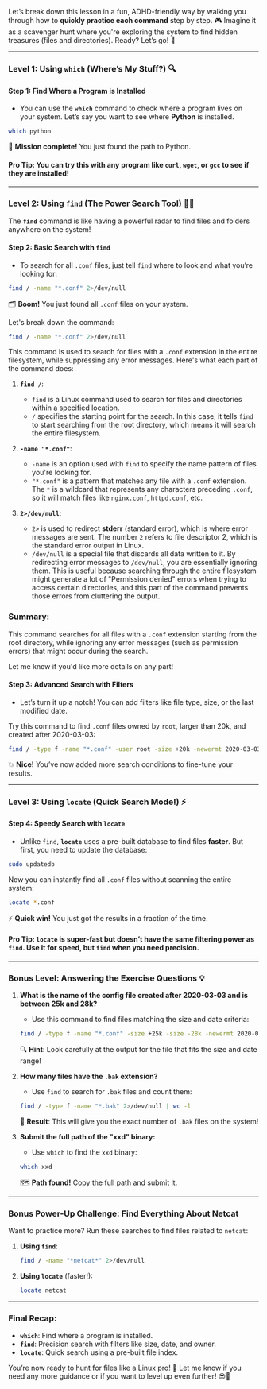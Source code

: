 Let’s break down this lesson in a fun, ADHD-friendly way by walking you through how to **quickly practice each command** step by step. 🎮 Imagine it as a scavenger hunt where you're exploring the system to find hidden treasures (files and directories). Ready? Let’s go! 🚀

---

### **Level 1: Using `which` (Where’s My Stuff?)** 🔍

#### **Step 1: Find Where a Program is Installed**
- You can use the **`which`** command to check where a program lives on your system. Let’s say you want to see where **Python** is installed.

```bash
which python
```

🎯 **Mission complete!** You just found the path to Python.

#### **Pro Tip**: You can try this with any program like `curl`, `wget`, or `gcc` to see if they are installed!

---

### **Level 2: Using `find` (The Power Search Tool)** 🕵️‍♂️

The **`find`** command is like having a powerful radar to find files and folders anywhere on the system!

#### **Step 2: Basic Search with `find`**
- To search for all `.conf` files, just tell `find` where to look and what you’re looking for:

```bash
find / -name "*.conf" 2>/dev/null
```

🗂 **Boom!** You just found all `.conf` files on your system.

Let's break down the command:

```bash
find / -name "*.conf" 2>/dev/null
```

This command is used to search for files with a `.conf` extension in the entire filesystem, while suppressing any error messages. Here's what each part of the command does:

1. **`find /`**:
   - `find` is a Linux command used to search for files and directories within a specified location.
   - `/` specifies the starting point for the search. In this case, it tells `find` to start searching from the root directory, which means it will search the entire filesystem.

2. **`-name "*.conf"`**:
   - `-name` is an option used with `find` to specify the name pattern of files you're looking for.
   - `"*.conf"` is a pattern that matches any file with a `.conf` extension. The `*` is a wildcard that represents any characters preceding `.conf`, so it will match files like `nginx.conf`, `httpd.conf`, etc.

3. **`2>/dev/null`**:
   - `2>` is used to redirect **stderr** (standard error), which is where error messages are sent. The number `2` refers to file descriptor 2, which is the standard error output in Linux.
   - `/dev/null` is a special file that discards all data written to it. By redirecting error messages to `/dev/null`, you are essentially ignoring them. This is useful because searching through the entire filesystem might generate a lot of "Permission denied" errors when trying to access certain directories, and this part of the command prevents those errors from cluttering the output.

### Summary:
This command searches for all files with a `.conf` extension starting from the root directory, while ignoring any error messages (such as permission errors) that might occur during the search.

Let me know if you'd like more details on any part!
#### **Step 3: Advanced Search with Filters**
- Let’s turn it up a notch! You can add filters like file type, size, or the last modified date.

Try this command to find `.conf` files owned by `root`, larger than 20k, and created after 2020-03-03:

```bash
find / -type f -name "*.conf" -user root -size +20k -newermt 2020-03-03 2>/dev/null
```

💥 **Nice!** You’ve now added more search conditions to fine-tune your results.

---

### **Level 3: Using `locate` (Quick Search Mode!)** ⚡

#### **Step 4: Speedy Search with `locate`**
- Unlike `find`, **`locate`** uses a pre-built database to find files **faster**. But first, you need to update the database:

```bash
sudo updatedb
```

Now you can instantly find all `.conf` files without scanning the entire system:

```bash
locate *.conf
```

⚡ **Quick win!** You just got the results in a fraction of the time.

#### **Pro Tip**: `locate` is super-fast but doesn’t have the same filtering power as `find`. Use it for speed, but `find` when you need precision.

---

### **Bonus Level: Answering the Exercise Questions** 💡

1. **What is the name of the config file created after 2020-03-03 and is between 25k and 28k?**
   - Use this command to find files matching the size and date criteria:
   ```bash
   find / -type f -name "*.conf" -size +25k -size -28k -newermt 2020-03-03 2>/dev/null
   ```
   🔍 **Hint**: Look carefully at the output for the file that fits the size and date range!

2. **How many files have the `.bak` extension?**
   - Use `find` to search for `.bak` files and count them:
   ```bash
   find / -type f -name "*.bak" 2>/dev/null | wc -l
   ```
   🔢 **Result**: This will give you the exact number of `.bak` files on the system!

3. **Submit the full path of the "xxd" binary:**
   - Use `which` to find the `xxd` binary:
   ```bash
   which xxd
   ```
   🗺️ **Path found!** Copy the full path and submit it.

---

### **Bonus Power-Up Challenge: Find Everything About Netcat**
Want to practice more? Run these searches to find files related to `netcat`:

1. **Using `find`**:
   ```bash
   find / -name "*netcat*" 2>/dev/null
   ```

2. **Using `locate`** (faster!):
   ```bash
   locate netcat
   ```

---

### **Final Recap:**
- **`which`**: Find where a program is installed.
- **`find`**: Precision search with filters like size, date, and owner.
- **`locate`**: Quick search using a pre-built file index.

You’re now ready to hunt for files like a Linux pro! 🎯 Let me know if you need any more guidance or if you want to level up even further! 😎👾